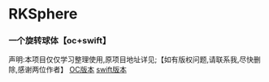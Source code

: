 # RKSphere

### 一个旋转球体【oc+swift】
声明:本项目仅仅学习整理使用,原项目地址详见;【如有版权问题,请联系我,尽快删除,感谢两位作者】
[OC版本](https://github.com/dongxinb/DBSphereTagCloud)
[swift版本](https://github.com/Fxxxxxx/AASphereView)
